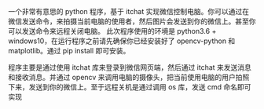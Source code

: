 一个非常有意思的 python 程序，基于 itchat 实现微信控制电脑。你可以通过在微信发送命令，来拍摄当前电脑的使用者，然后图片会发送到你的微信上。甚至你可以发送命令来远程关闭电脑。
此次程序使用的环境是 python3.6 + windows10，在运行程序之前请先确保你已经安装好了 opencv-python 和 matplotlib。通过 pip install 即可安装。

程序主要是通过使用 itchat 库来登录到微信网页端，然后通过 itchat 来发送消息和接收消息。并通过 opencv 来调用电脑的摄像头，把当前使用电脑的用户拍照下来，发送到你的微信上。至于远程关机是通过调用 os 库，发送 cmd 命名即可实现


